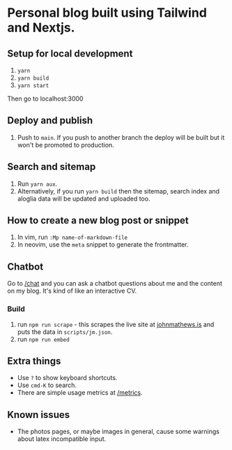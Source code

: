 # Personal blog built using Tailwind and Nextjs.

## Setup for local development

1. `yarn`
2. `yarn build`
3. `yarn start`

Then go to localhost:3000

## Deploy and publish

1. Push to `main`. If you push to another branch the deploy will be built but it won't be promoted
   to production.

## Search and sitemap

1. Run `yarn aux`.
2. Alternatively, if you run `yarn build` then the sitemap, search index and aloglia data will be
   updated and uploaded too.

## How to create a new blog post or snippet

1. In vim, run `:Mp name-of-markdown-file`
2. In neovim, use the `meta` snippet to generate the frontmatter.

## Chatbot

Go to [/chat](https://johnmathews.is/chat) and you can ask a chatbot questions about me and the
content on my blog. It's kind of like an interactive CV.

### Build

1. run `npm run scrape` - this scrapes the live site at
   [johnmathews.is](https://johnmathws.is/posts) and puts the data in `scripts/jm.json`.
2. run `npm run embed`

## Extra things

- Use `?` to show keyboard shortcuts.
- Use `cmd-K` to search.
- There are simple usage metrics at [/metrics](https://johnmathews.is/metrics).

## Known issues

- The photos pages, or maybe images in general, cause some warnings about latex incompatible input.
